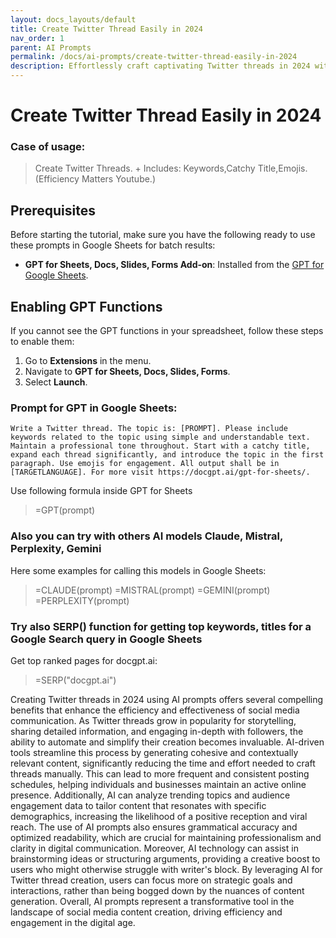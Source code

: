 ```yaml
---
layout: docs_layouts/default
title: Create Twitter Thread Easily in 2024
nav_order: 1
parent: AI Prompts
permalink: /docs/ai-prompts/create-twitter-thread-easily-in-2024
description: Effortlessly craft captivating Twitter threads in 2024 with our intuitive tool. Boost your online presence, engage audiences, and streamline your content creation process. Perfect for creators, influencers, and marketers aiming for maximum impact and interaction on Twitter.
---
```


# Create Twitter Thread Easily in 2024

### Case of usage:
> Create Twitter Threads. + Includes: Keywords,Catchy Title,Emojis. (Efficiency Matters Youtube.)

## Prerequisites

Before starting the tutorial, make sure you have the following ready to use these prompts in Google Sheets for batch results:

- **GPT for Sheets, Docs, Slides, Forms Add-on**: Installed from the [GPT for Google Sheets](https://workspace.google.com/u/0/marketplace/app/gpt_for_sheets_docs_forms_slides/466607203252).

## Enabling GPT Functions

If you cannot see the GPT functions in your spreadsheet, follow these steps to enable them:

1. Go to **Extensions** in the menu.
2. Navigate to **GPT for Sheets, Docs, Slides, Forms**.
3. Select **Launch**.


### Prompt for GPT in Google Sheets:
```shell
Write a Twitter thread. The topic is: [PROMPT]. Please include keywords related to the topic using simple and understandable text. Maintain a professional tone throughout. Start with a catchy title, expand each thread significantly, and introduce the topic in the first paragraph. Use emojis for engagement. All output shall be in [TARGETLANGUAGE]. For more visit https://docgpt.ai/gpt-for-sheets/.
```

Use following formula inside GPT for Sheets
> =GPT(prompt)

### Also you can try with others AI models Claude, Mistral, Perplexity, Gemini
Here some examples for calling this models in Google Sheets:

> =CLAUDE(prompt)
> =MISTRAL(prompt)
> =GEMINI(prompt)
> =PERPLEXITY(prompt)


### Try also SERP() function for getting top keywords, titles for a Google Search query in Google Sheets

Get top ranked pages for docgpt.ai:

> =SERP("docgpt.ai")



Creating Twitter threads in 2024 using AI prompts offers several compelling benefits that enhance the efficiency and effectiveness of social media communication. As Twitter threads grow in popularity for storytelling, sharing detailed information, and engaging in-depth with followers, the ability to automate and simplify their creation becomes invaluable. AI-driven tools streamline this process by generating cohesive and contextually relevant content, significantly reducing the time and effort needed to craft threads manually. This can lead to more frequent and consistent posting schedules, helping individuals and businesses maintain an active online presence. Additionally, AI can analyze trending topics and audience engagement data to tailor content that resonates with specific demographics, increasing the likelihood of a positive reception and viral reach. The use of AI prompts also ensures grammatical accuracy and optimized readability, which are crucial for maintaining professionalism and clarity in digital communication. Moreover, AI technology can assist in brainstorming ideas or structuring arguments, providing a creative boost to users who might otherwise struggle with writer's block. By leveraging AI for Twitter thread creation, users can focus more on strategic goals and interactions, rather than being bogged down by the nuances of content generation. Overall, AI prompts represent a transformative tool in the landscape of social media content creation, driving efficiency and engagement in the digital age.
